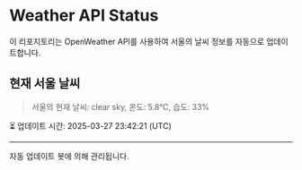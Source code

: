 
# Weather API Status

이 리포지토리는 OpenWeather API를 사용하여 서울의 날씨 정보를 자동으로 업데이트합니다.

## 현재 서울 날씨
> 서울의 현재 날씨: clear sky, 온도: 5.8°C, 습도: 33%

⏳ 업데이트 시간: 2025-03-27 23:42:21 (UTC)

---
자동 업데이트 봇에 의해 관리됩니다.
